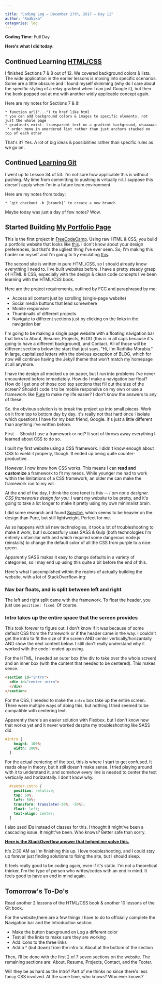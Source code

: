 ```yaml
---
 
title: "Coding Log — December 27th, 2017 — Day 11"
author: "Radhika"
categories: log
---
```


**Coding Time:** Full Day


**Here's what I did today:**

## Continued Learning [HTML/CSS](https://learn.shayhowe.com/html-css/)

I finished Sections 7 & 8 out of 12. We covered background colors & lists. The wide application in the earlier lessons is moving into specific scenarios. Some are a little obscure and I found myself skimming (why do I care about the specific styling of a relay gradient when I can just Google it), but then the book popped out at me with another widly applicable concept again. 

Here are my notes for Sections 7 & 8:

```
* function url("...") to href like html
* you can add background colors & images to specific elements, not just the whole page
* gradients exist. transparent text on a gradient background, whaaaaaa
 * order menu in unordered list rather than just anchors stacked on top of each other
```

That's it? Yes. A lot of big ideas & possibilities rather than specific rules as we go on.

## Continued [Learning Git](http://gitimmersion.com)

I went up to Lesson 34 of 53. I'm not sure how applicable this is without pushing. My time from committing to pushing is virtually nil. I suppose this doesn't apply when I'm in a future team environment. 

Here are my notes from today:

```
* `git checkout -b [branch]` to create a new branch
```

Maybe today was just a day of few notes? Wow.

## Started Building [My Portfolio Page](https://www.freecodecamp.org/challenges/build-a-personal-portfolio-webpage)

This is the first project in [FreeCodeCamp](http://freecodecamp.org). Using raw HTML & CSS, you build a portfolio website that looks like [this](https://codepen.io/freeCodeCamp/full/YqLyXB). I don't know about your design preferences, but that's the ugliest thing I've ever seen. So, I'm making this harder on myself and I'm going to try emulating [this](https://bmorelli25.github.io/portfolio-template/).

The second site is written in pure HTML/CSS, so I should already know everything I need to. I've built websites before. I have a pretty steady grasp of HTML & CSS, especially with the design & clean code concepts I've been learning with the HTML/CSS book.

Here are the project requirements, outlined by FCC and paraphrased by me:

* Access all content just by scrolling (single-page website)
* Social media buttons that lead somewhere
* Mobile responsive
* Thumbnails of different projects
* Navigate to different sections just by clicking on the links in the navigation bar

I'm going to be making a single page website with a floating navigation bar that links to About, Resume, Projects, BLOG (this is in all caps because it's going to have a different background), and Contact. All of those will be different sections below the start that just says, "Hi, I'm Radhika Morabia." in large, capitalized letters with the obvious exception of BLOG, which for now will continue having the Jekyll theme that won't match my homepage at all anymore.

I have the design all mocked up on paper, but I run into problems I've never encountered before immediately. How do I make a navigation bar float? How do I get one of those cool top sections that fill out the size of the screen? Should I code it to be mobile responsive on my own or use a framework like [Pure](http://purecss.io) to make my life easier? I don't know the answers to any of these.

So, the obvious solution is to break the project up into small pieces. Work on it from top to bottom day by day. It's really not that hard once I isolate which questions I have for my best friend, Google. It's just a little different than anything I've written before. 

First -- Should I use a framework or not? It sort of throws away everything I learned about CSS to do so. 

I built my first website using a CSS framework. I didn't know enough about CSS to wield it properly, though. It ended up being quite counter-productive.

However, I now know how CSS works. This means I can **read and customize** a framework to fit my needs. While younger me had to work within the limitations of a CSS framework, an older me can make the framework run to my will.

At the end of the day, I think the core tenet is this -- *I am not a designer. CSS frameworks design for you.* I want my website to be pretty, and it's going to take a lot longer to make it pretty using my own minimalist brain.

I did some research and found [Spectre](https://picturepan2.github.io/spectre/), which seems to be heavier on the design than Pure, but still lightweight. Perfect for me.

As so happens with all new technologies, it took a lot of troubleshooting to make it work, but I successfully uses SASS & Gulp (both technologies I'm entirely unfamiliar with and which required some dangerous node.js reinstalls) to change the default color of all the CSS from purple to a nice green.

Apparently SASS makes it easy to change defaults in a variety of categories, so I may end up using this quite a bit before the end of this.

Here's what I accomplished within the realms of actually building the website, with a lot of StackOverflow-ing:

### Nav bar floats, and is split between left and right

The left and right split came with the framework. To float the header, you just use `position: fixed`. Of course. 

### Intro takes up the entire space that the screen provides

This took forever to figure out. I don't know if it was because of some default CSS from the framework or if the header came in the way. I couldn't get the intro to fit the size of the screen AND center vertically/horizantally AND show the next content below. I still don't really understand why it worked with the code I ended up using.

For the HTML, I needed an outer box (the div to take over the whole screen) and an inner box (with the content that needed to be centered). This makes sense.

```html
<section id="intro">
  <div id="center-intro">
  </div>
</section>
```

For the CSS, I needed to make the `intro` box take up the entire screen. There were multiple ways of doing this, but nothing I tried seemed to be compatible with centering text.

Apparently there's an easier solution with Flexbox, but I don't know how that works yet and it never worked despite my troubleshooting like SASS did.

```css
#intro {
    height: 100%;
    width: 100%;
  }
```

For the actual centering of the text, this is where I start to get confused. It reads okay in theory, but it still doesn't make sense. I tried playing around with it to understand it, and somehow every line is needed to center the text vertically and horizantally. I don't know why.

```css
  #center-intro {
    position: relative;
    top: 50%;
    left: 50%;
    transform: translate(-50%, -50%);
    float: left;
    text-align: center;
  }
```

I also used IDs instead of classes for this. I thought it might've been a cascading issue. It might've been. Who knows? Better safe than sorry.

**[Here is the StackOverflow answer that helped me solve this.](https://stackoverflow.com/a/5703632/3491301)**

It's 2:30 AM as I'm finishing this up. I love troubleshooting, and I could stay up forever just finding solutions to fixing the site, but I should sleep.

It feels really good to be coding again, even if it's static. I'm not a theoretical thinker, I'm the type of person who writes/codes with an end in mind. It feels good to have an end in mind again. 

## Tomorrow's To-Do's

Read another 2 lessons of the HTML/CSS book & another 10 lessons of the Git book.

For the website,there are a few things I have to do to officially complete the Navigation bar and the Introduction section.

- Make the button background on Log a different color
- Test all the links to make sure they are working
- Add icons to the three links
- Add a ^ (but down) from the intro to About at the bottom of the section

Then, I'll be done with the first 2 of 7 seven sections on the website. The remaining sections are: About, Resume, Projects, Contact, and the Footer.

Will they be as hard as the Intro? Part of me thinks no since there's less fancy CSS involved. At the same time, who knows? Who ever knows?